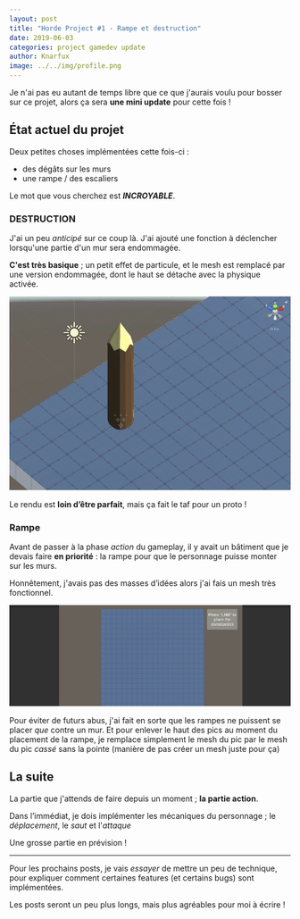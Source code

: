 ```yaml
---
layout: post
title: "Horde Project #1 - Rampe et destruction"
date: 2019-06-03
categories: project gamedev update
author: Knarfux
image: ../../img/profile.png
---
```


Je n'ai pas eu autant de temps libre que ce que j'aurais voulu pour bosser sur ce projet, alors ça sera **une mini update** pour cette fois !

## État actuel du projet

Deux petites choses implémentées cette fois-ci :

- des dégâts sur les murs
- une rampe / des escaliers

Le mot que vous cherchez est ***INCROYABLE***.

### DESTRUCTION

J'ai un peu *anticipé* sur ce coup là. J'ai ajouté une fonction à déclencher lorsqu'une partie d'un mur sera endommagée.

**C'est très basique** ; un petit effet de particule, et le mesh est remplacé par une version endommagée, dont le haut se détache avec la physique activée.

![gif](/assets/img/horde_2019-06-03_destruction.gif)

Le rendu est **loin d’être parfait**, mais ça fait le taf pour un proto !

### Rampe

Avant de passer à la phase *action* du gameplay, il y avait un bâtiment que je devais faire **en priorité** : la rampe pour que le personnage puisse monter sur les murs.

Honnêtement, j'avais pas des masses d’idées alors j'ai fais un mesh très fonctionnel.

![gif](/assets/img/horde_2019-06-03_rampe.gif)

Pour éviter de futurs abus, j'ai fait en sorte que les rampes ne puissent se placer *que* contre un mur. Et pour enlever le haut des pics au moment du placement de la rampe, je remplace simplement le mesh du pic par le mesh du pic *cassé* sans la pointe (manière de pas créer un mesh juste pour ça)

## La suite

La partie que j'attends de faire depuis un moment ; **la partie action**.

Dans l’immédiat, je dois implémenter les mécaniques du personnage ; le *déplacement*, le *saut* et l'*attaque*

Une grosse partie en prévision !

***

Pour les prochains posts, je vais *essayer* de mettre un peu de technique, pour expliquer comment certaines features (et certains bugs) sont implémentées.

Les posts seront un peu plus longs, mais plus agréables pour moi à écrire !